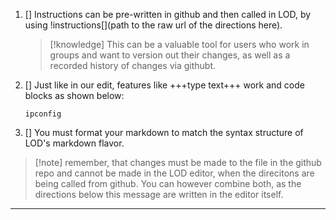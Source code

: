 1. [] Instructions can be pre-written in github and then called in LOD, by using \!instructions[](path to the raw url of the directions here).

    >[!knowledge] This can be a valuable tool for users who work in groups and want to version out their changes, as well as a recorded history of changes via githubt.
  
1. []  Just like in our edit, features like +++type text+++ work and code blocks as shown below:
  
    `ipconfig`
    
1. [] You must format your markdown to match the syntax structure of LOD's markdown flavor.

  >[!note] remember, that changes must be made to the file in the github repo and cannot be made in the LOD editor, when the direcitons are being called from github. You can however combine both, as the directions below this message are written in the editor itself.
  
---
